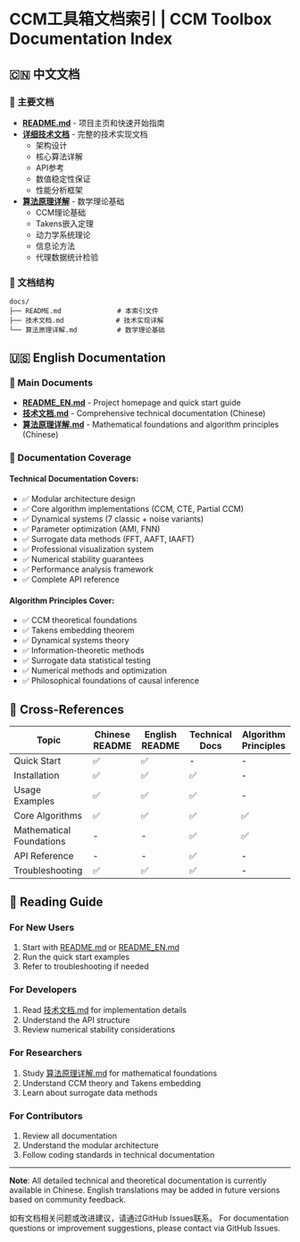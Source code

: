 # CCM工具箱文档索引 | CCM Toolbox Documentation Index

## 🇨🇳 中文文档

### 📖 主要文档
- **[README.md](../README.md)** - 项目主页和快速开始指南
- **[详细技术文档](技术文档.md)** - 完整的技术实现文档
  - 架构设计
  - 核心算法详解  
  - API参考
  - 数值稳定性保证
  - 性能分析框架
- **[算法原理详解](算法原理详解.md)** - 数学理论基础
  - CCM理论基础
  - Takens嵌入定理
  - 动力学系统理论
  - 信息论方法
  - 代理数据统计检验

### 📂 文档结构
```
docs/
├── README.md              # 本索引文件
├── 技术文档.md             # 技术实现详解
└── 算法原理详解.md          # 数学理论基础
```

## 🇺🇸 English Documentation

### 📖 Main Documents  
- **[README_EN.md](../README_EN.md)** - Project homepage and quick start guide
- **[技术文档.md](技术文档.md)** - Comprehensive technical documentation (Chinese)
- **[算法原理详解.md](算法原理详解.md)** - Mathematical foundations and algorithm principles (Chinese)

### 📝 Documentation Coverage

#### Technical Documentation Covers:
- ✅ Modular architecture design
- ✅ Core algorithm implementations (CCM, CTE, Partial CCM)
- ✅ Dynamical systems (7 classic + noise variants)
- ✅ Parameter optimization (AMI, FNN)
- ✅ Surrogate data methods (FFT, AAFT, IAAFT)
- ✅ Professional visualization system
- ✅ Numerical stability guarantees
- ✅ Performance analysis framework
- ✅ Complete API reference

#### Algorithm Principles Cover:
- ✅ CCM theoretical foundations
- ✅ Takens embedding theorem
- ✅ Dynamical systems theory
- ✅ Information-theoretic methods
- ✅ Surrogate data statistical testing
- ✅ Numerical methods and optimization
- ✅ Philosophical foundations of causal inference

## 🔗 Cross-References

| Topic | Chinese README | English README | Technical Docs | Algorithm Principles |
|-------|----------------|----------------|----------------|---------------------|
| Quick Start | ✅ | ✅ | - | - |
| Installation | ✅ | ✅ | ✅ | - |
| Usage Examples | ✅ | ✅ | ✅ | - |
| Core Algorithms | ✅ | ✅ | ✅ | ✅ |
| Mathematical Foundations | - | - | ✅ | ✅ |
| API Reference | - | - | ✅ | - |
| Troubleshooting | ✅ | ✅ | ✅ | - |

## 🎯 Reading Guide

### For New Users
1. Start with [README.md](../README.md) or [README_EN.md](../README_EN.md)
2. Run the quick start examples
3. Refer to troubleshooting if needed

### For Developers
1. Read [技术文档.md](技术文档.md) for implementation details
2. Understand the API structure
3. Review numerical stability considerations

### For Researchers
1. Study [算法原理详解.md](算法原理详解.md) for mathematical foundations
2. Understand CCM theory and Takens embedding
3. Learn about surrogate data methods

### For Contributors
1. Review all documentation
2. Understand the modular architecture
3. Follow coding standards in technical documentation

---

**Note**: All detailed technical and theoretical documentation is currently available in Chinese. English translations may be added in future versions based on community feedback.

如有文档相关问题或改进建议，请通过GitHub Issues联系。
For documentation questions or improvement suggestions, please contact via GitHub Issues.